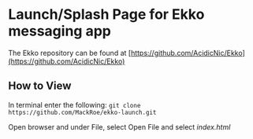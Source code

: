 # Launch/Splash Page for Ekko messaging app

The Ekko repository can be found at [https://github.com/AcidicNic/Ekko](https://github.com/AcidicNic/Ekko)

## How to View

In terminal enter the following:
`git clone https://github.com/MackRoe/ekko-launch.git`

Open browser and under File, select Open File and select *index.html*
